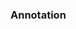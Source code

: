 ### Annotation

<!-- This browser is based on data from
[Araport11](https://www.araport.org/data/araport11) gene annotation, a
comprehensive reannotation of the TAIR10 genome, released June, 2016.
Details of the structural and functional annotation steps to generate the Araport11
protein-coding gene set as well as consolidation and annotation of
non-coding RNAs are described in <https://doi.org/10.1111/tpj.13415>.

Repeats were annotated with the [Ensembl Genomes repeat feature
pipeline](http://ensemblgenomes.org/info/data/repeat_features). There
are: 429457 Low complexity (Dust) features, covering 17 Mb (7.3% of the
genome); 74964 Repeats (ENA) features, covering 107 Mb (47.2% of the
genome); 70178 RepeatMasker features (with the REdat library), covering
21 Mb (9.2% of the genome); 2198 RepeatMasker features (with the RepBase
library), covering 0 Mb (0.1% of the genome); 147273 Tandem repeats
(TRF) features, covering 13 Mb (5.6% of the genome). -->

